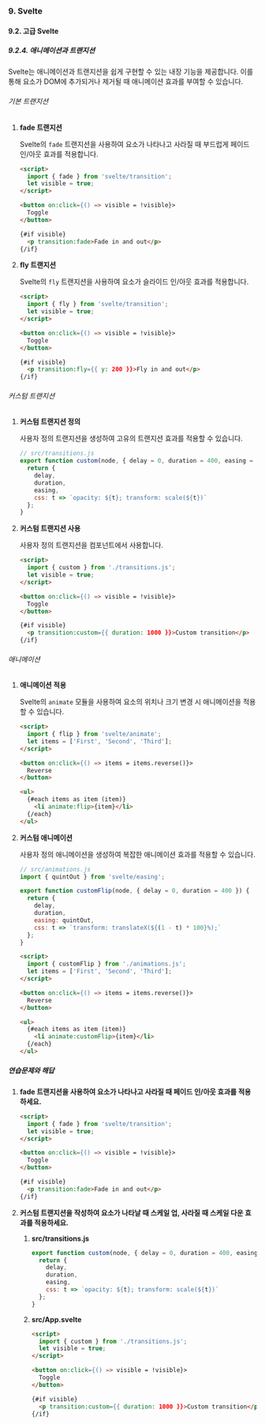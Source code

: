 ### 9. Svelte

#### 9.2. 고급 Svelte

##### 9.2.4. 애니메이션과 트랜지션

Svelte는 애니메이션과 트랜지션을 쉽게 구현할 수 있는 내장 기능을 제공합니다. 이를 통해 요소가 DOM에 추가되거나 제거될 때 애니메이션 효과를 부여할 수 있습니다.

###### 기본 트랜지션

1. **fade 트랜지션**

   Svelte의 `fade` 트랜지션을 사용하여 요소가 나타나고 사라질 때 부드럽게 페이드 인/아웃 효과를 적용합니다.

   ```html
   <script>
     import { fade } from 'svelte/transition';
     let visible = true;
   </script>

   <button on:click={() => visible = !visible}>
     Toggle
   </button>

   {#if visible}
     <p transition:fade>Fade in and out</p>
   {/if}
   ```

2. **fly 트랜지션**

   Svelte의 `fly` 트랜지션을 사용하여 요소가 슬라이드 인/아웃 효과를 적용합니다.

   ```html
   <script>
     import { fly } from 'svelte/transition';
     let visible = true;
   </script>

   <button on:click={() => visible = !visible}>
     Toggle
   </button>

   {#if visible}
     <p transition:fly={{ y: 200 }}>Fly in and out</p>
   {/if}
   ```

###### 커스텀 트랜지션

1. **커스텀 트랜지션 정의**

   사용자 정의 트랜지션을 생성하여 고유의 트랜지션 효과를 적용할 수 있습니다.

   ```javascript
   // src/transitions.js
   export function custom(node, { delay = 0, duration = 400, easing = t => t }) {
     return {
       delay,
       duration,
       easing,
       css: t => `opacity: ${t}; transform: scale(${t})`
     };
   }
   ```

2. **커스텀 트랜지션 사용**

   사용자 정의 트랜지션을 컴포넌트에서 사용합니다.

   ```html
   <script>
     import { custom } from './transitions.js';
     let visible = true;
   </script>

   <button on:click={() => visible = !visible}>
     Toggle
   </button>

   {#if visible}
     <p transition:custom={{ duration: 1000 }}>Custom transition</p>
   {/if}
   ```

###### 애니메이션

1. **애니메이션 적용**

   Svelte의 `animate` 모듈을 사용하여 요소의 위치나 크기 변경 시 애니메이션을 적용할 수 있습니다.

   ```html
   <script>
     import { flip } from 'svelte/animate';
     let items = ['First', 'Second', 'Third'];
   </script>

   <button on:click={() => items = items.reverse()}>
     Reverse
   </button>

   <ul>
     {#each items as item (item)}
       <li animate:flip>{item}</li>
     {/each}
   </ul>
   ```

2. **커스텀 애니메이션**

   사용자 정의 애니메이션을 생성하여 복잡한 애니메이션 효과를 적용할 수 있습니다.

   ```javascript
   // src/animations.js
   import { quintOut } from 'svelte/easing';

   export function customFlip(node, { delay = 0, duration = 400 }) {
     return {
       delay,
       duration,
       easing: quintOut,
       css: t => `transform: translateX(${(1 - t) * 100}%);`
     };
   }
   ```

   ```html
   <script>
     import { customFlip } from './animations.js';
     let items = ['First', 'Second', 'Third'];
   </script>

   <button on:click={() => items = items.reverse()}>
     Reverse
   </button>

   <ul>
     {#each items as item (item)}
       <li animate:customFlip>{item}</li>
     {/each}
   </ul>
   ```

##### 연습문제와 해답

1. **fade 트랜지션을 사용하여 요소가 나타나고 사라질 때 페이드 인/아웃 효과를 적용하세요.**

   ```html
   <script>
     import { fade } from 'svelte/transition';
     let visible = true;
   </script>

   <button on:click={() => visible = !visible}>
     Toggle
   </button>

   {#if visible}
     <p transition:fade>Fade in and out</p>
   {/if}
   ```

2. **커스텀 트랜지션을 작성하여 요소가 나타날 때 스케일 업, 사라질 때 스케일 다운 효과를 적용하세요.**

   1. **src/transitions.js**

      ```javascript
      export function custom(node, { delay = 0, duration = 400, easing = t => t }) {
        return {
          delay,
          duration,
          easing,
          css: t => `opacity: ${t}; transform: scale(${t})`
        };
      }
      ```

   2. **src/App.svelte**

      ```html
      <script>
        import { custom } from './transitions.js';
        let visible = true;
      </script>

      <button on:click={() => visible = !visible}>
        Toggle
      </button>

      {#if visible}
        <p transition:custom={{ duration: 1000 }}>Custom transition</p>
      {/if}
      ```
